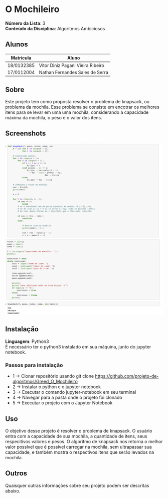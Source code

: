 
# O Mochileiro

**Número da Lista**: 3<br>
**Conteúdo da Disciplina**: Algoritmos Ambiciosos<br>

## Alunos
|Matrícula | Aluno |
| -- | -- |
| 18/0132385  |  Vitor Diniz Pagani Vieira Ribeiro |
| 17/0112004  |  Nathan Fernandes Sales de Serra |

## Sobre 
Este projeto tem como proposta resolver o problema de knapsack, ou problema da mochila. Esse problema se consiste em encotrar os melhores itens para se levar em uma uma mochila, considerando a capacidade máxima da mochila, o peso e o valor dos itens.

## Screenshots
<img src="/midias/knapsack_1.png" alt="Github" width="800"/>
<img src="/midias/knapsack_2.png" alt="Github" width="800"/>
<img src="/midias/knapsack_saida.png" alt="Github" width="800"/>


## Instalação 
**Linguagem**: Python3<br>
É necessário ter o python3 instalado em sua máquina, junto do jupyter notebook.

### Passos para instalação
  *  1 -> Clonar repositório usando git clone https://github.com/projeto-de-algoritmos/Greed_O_Mochileiro
  *  2 -> Instalar o python e o jupyter notebook
  *  3 -> Executar o comando jupyter-notebook em seu terminal
  *  4 -> Navegar para a pasta onde o projeto foi clonado
  *  5 -> Executar o projeto com o Jupyter Notebook 

## Uso 
O objetivo desse projeto é resolver o problema de knapsack. O usuário entra com a capacidade de sua mochila, a quantidade de itens, seus respecitivos valores e pesos. O algoritmo de knapsack nos retorna o melhor valor possível que é possível carregar na mochila, sem ultrapassar sua capacidade, e também mostra o respectivos itens que serão levados na mochila.

## Outros 
Quaisquer outras informações sobre seu projeto podem ser descritas abaixo.




